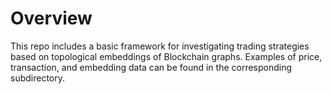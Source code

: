 # Overview
This repo includes a basic framework for investigating trading strategies based on topological embeddings of Blockchain graphs. 
Examples of price, transaction, and embedding data can be found in the corresponding subdirectory.
